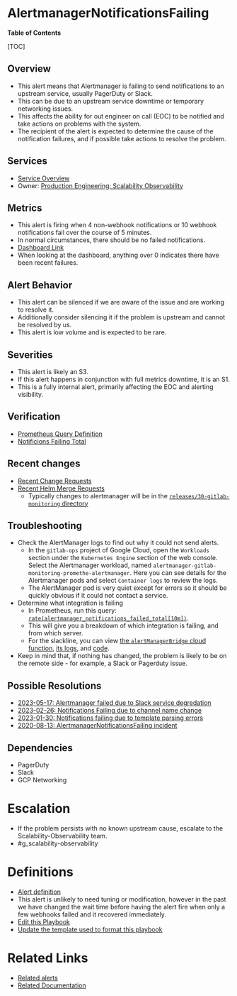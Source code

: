 # AlertmanagerNotificationsFailing

**Table of Contents**

[TOC]

## Overview

- This alert means that Alertmanager is failing to send notifications to an upstream service, usually PagerDuty or Slack.
- This can be due to an upstream service downtime or temporary networking issues.
- This affects the ability for out engineer on call (EOC) to be notified and take actions on problems with the system.
- The recipient of the alert is expected to determine the cause of the notification failures, and if possible take actions to resolve the problem.

## Services

- [Service Overview](https://gitlab.com/gitlab-com/runbooks/-/tree/master/docs/monitoring#alerting)
- Owner: [Production Engineering: Scalability Observability](https://handbook.gitlab.com/handbook/engineering/infrastructure/team/scalability/observability/)

## Metrics

- This alert is firing when 4 non-webhook notifications or 10 webhook notifications fail over the course of 5 minutes.
- In normal circumstances, there should be no failed notifications.
- [Dashboard Link](https://dashboards.gitlab.net/explore?schemaVersion=1&panes=%7B%22ipt%22:%7B%22datasource%22:%22mimir-gitlab-ops%22,%22queries%22:%5B%7B%22refId%22:%22A%22,%22expr%22:%22sum%20by%20%28integration%29%20%28%5Cn%20%20increase%28alertmanager_notifications_failed_total%7Benv%3D%5C%22ops%5C%22%7D%5B5m%5D%29%5Cn%29%22,%22range%22:true,%22instant%22:true,%22datasource%22:%7B%22type%22:%22prometheus%22,%22uid%22:%22mimir-gitlab-ops%22%7D,%22editorMode%22:%22code%22,%22legendFormat%22:%22__auto%22%7D%5D,%22range%22:%7B%22from%22:%22now-1h%22,%22to%22:%22now%22%7D%7D%7D&orgId=1)
- When looking at the dashboard, anything over 0 indicates there have been recent failures.

## Alert Behavior

- This alert can be silenced if we are aware of the issue and are working to resolve it.
- Additionally consider silencing it if the problem is upstream and cannot be resolved by us.
- This alert is low volume and is expected to be rare.

## Severities

- This alert is likely an S3.
- If this alert happens in conjunction with full metrics downtime, it is an S1.
- This is a fully internal alert, primarily affecting the EOC and alerting visibility.

## Verification

- [Prometheus Query Definition](https://dashboards.gitlab.net/explore?schemaVersion=1&panes=%7B%22ipt%22:%7B%22datasource%22:%22mimir-gitlab-ops%22,%22queries%22:%5B%7B%22refId%22:%22A%22,%22expr%22:%22sum%20by%20%28integration%29%20%28%5Cn%20%20increase%28alertmanager_notifications_failed_total%7Benv%3D%5C%22ops%5C%22%7D%5B5m%5D%29%5Cn%29%22,%22range%22:true,%22instant%22:true,%22datasource%22:%7B%22type%22:%22prometheus%22,%22uid%22:%22mimir-gitlab-ops%22%7D,%22editorMode%22:%22code%22,%22legendFormat%22:%22__auto%22%7D%5D,%22range%22:%7B%22from%22:%22now-1h%22,%22to%22:%22now%22%7D%7D%7D&orgId=1)
- [Notificions Failing Total](https://dashboards.gitlab.net/explore?schemaVersion=1&panes=%7B%22jzh%22:%7B%22datasource%22:%22mimir-gitlab-ops%22,%22queries%22:%5B%7B%22refId%22:%22A%22,%22expr%22:%22rate%28alertmanager_notifications_failed_total%5B10m%5D%29%22,%22range%22:true,%22instant%22:true,%22datasource%22:%7B%22type%22:%22prometheus%22,%22uid%22:%22mimir-gitlab-ops%22%7D,%22editorMode%22:%22code%22,%22legendFormat%22:%22__auto%22%7D%5D,%22range%22:%7B%22from%22:%22now-1h%22,%22to%22:%22now%22%7D%7D%7D&orgId=1)

## Recent changes

- [Recent Change Requests](https://gitlab.com/gitlab-com/gl-infra/production/-/issues/?label_name%5B%5D=change)
- [Recent Helm Merge Requests](https://gitlab.com/gitlab-com/gl-infra/k8s-workloads/gitlab-helmfiles/-/merge_requests)
  - Typically changes to alertmanager will be in the [`releases/30-gitlab-monitoring` directory](https://gitlab.com/gitlab-com/gl-infra/k8s-workloads/gitlab-helmfiles/-/blob/master/releases/30-gitlab-monitoring/gprd.yaml.gotmpl?ref_type=heads)

## Troubleshooting

- Check the AlertManager logs to find out why it could not send alerts.
  - In the `gitlab-ops` project of Google Cloud, open the `Workloads` section under
    the `Kubernetes Engine` section of the web console. Select the Alertmanager
    workload, named `alertmanager-gitlab-monitoring-promethe-alertmanager`. Here
    you can see details for the Alertmanager pods and select `Container logs`
    to review the logs.
  - The AlertManager pod is very quiet except for errors so it should be quickly
    obvious if it could not contact a service.
- Determine what integration is failing
  - In Prometheus, run this query: [`rate(alertmanager_notifications_failed_total[10m])`](https://dashboards.gitlab.net/explore?schemaVersion=1&panes=%7B%22jzh%22:%7B%22datasource%22:%22mimir-gitlab-ops%22,%22queries%22:%5B%7B%22refId%22:%22A%22,%22expr%22:%22rate%28alertmanager_notifications_failed_total%5B10m%5D%29%22,%22range%22:true,%22instant%22:true,%22datasource%22:%7B%22type%22:%22prometheus%22,%22uid%22:%22mimir-gitlab-ops%22%7D,%22editorMode%22:%22code%22,%22legendFormat%22:%22__auto%22%7D%5D,%22range%22:%7B%22from%22:%22now-1h%22,%22to%22:%22now%22%7D%7D%7D&orgId=1).
  - This will give you a breakdown of which integration is failing, and from
    which server.
  - For the slackline, you can view [the `alertManagerBridge` cloud function](https://console.cloud.google.com/functions/details/us-central1/alertManagerBridge?project=gitlab-infra-automation), [its logs](https://console.cloud.google.com/logs?service=cloudfunctions.googleapis.com&key1=alertManagerBridge&key2=us-central1&project=gitlab-infra-automation), and [code](https://gitlab.com/gitlab-com/gl-infra/slackline).
- Keep in mind that, if nothing has changed, the problem is likely to be on
  the remote side - for example, a Slack or Pagerduty issue.

## Possible Resolutions

- [2023-05-17: Alertmanager failed due to Slack service degredation](https://gitlab.com/gitlab-com/gl-infra/production/-/issues/14404)
- [2023-02-26: Notifications Failing due to channel name change](https://gitlab.com/gitlab-com/gl-infra/production/-/issues/8464)
- [2023-01-30: Notifications failing due to template parsing errors](https://gitlab.com/gitlab-com/gl-infra/production/-/issues/8320)
- [2020-08-13: AlertmanagerNotificationsFailing incident](https://gitlab.com/gitlab-com/gl-infra/production/-/issues/2519)

## Dependencies

- PagerDuty
- Slack
- GCP Networking

# Escalation

- If the problem persists with no known upstream cause, escalate to the Scalability-Observability team.
- #g_scalability-observability

# Definitions

- [Alert definition](https://gitlab.com/gitlab-com/runbooks/-/blob/master/mimir-rules/gitlab-ops/alertmanager.yml)
- This alert is unlikely to need tuning or modification, however in the past we have changed the wait time before having the alert fire when only a few webhooks failed and it recovered immediately.
- [Edit this Playbook](https://gitlab.com/gitlab-com/runbooks/-/edit/master/docs/monitoring/alerts/AlertmanagerNotificationsFailing.md)
- [Update the template used to format this playbook](https://gitlab.com/gitlab-com/runbooks/-/edit/master/docs/template-alert-playbook.md?ref_type=heads)

# Related Links

- [Related alerts](https://gitlab.com/gitlab-com/runbooks/-/tree/master/docs/monitoring/alerts)
- [Related Documentation](https://gitlab.com/gitlab-com/runbooks/-/tree/master/docs/monitoring)
